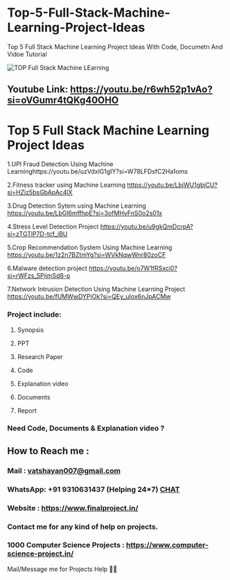 # Top-5-Full-Stack-Machine-Learning-Project-Ideas
Top 5 Full Stack Machine Learning Project Ideas With Code, Documetn And Vidoe Tutorial 

![TOP Full Stack Machine LEarning](https://github.com/user-attachments/assets/5d96b23b-1ba5-4eb5-9bfe-8a74e496e4c5)

## Youtube Link: https://youtu.be/r6wh52p1vAo?si=oVGumr4tQKg40OHO

# Top 5 Full Stack Machine Learning Project Ideas

1.UPI Fraud Detection Using Machine Learninghttps://youtu.be/uzVdxlG1gIY?si=W78LFDsfC2Ha1oms

2.Fitness tracker using Machine Learning	https://youtu.be/LbjWU1gbjCU?si=HZjz5bsGbApAc4lX

3.Drug Detection Sytem using Machine Learning	https://youtu.be/LbGl6mffhpE?si=3ofMHvFnS0o2s01x

4.Stress Level Detection Project 	https://youtu.be/u9gkQmDcrpA?si=zTGTlP7D-tcf_iBU

5.Crop Recommendation System Using Machine Learning 	https://youtu.be/1z2n7BZtmYg?si=WVkNqwWnr80zoCF

6.Malware detection project	https://youtu.be/o7W1fRSxci0?si=rWFzs_5PijmSd8-p

7.Network Intrusion Detection Using Machine Learning Project	https://youtu.be/fUMWwDYPjOk?si=QEy_uIox6nJpACMw

### Project include: 

1. Synopsis

2. PPT

3. Research Paper


4. Code

5. Explanation video

6. Documents

7. Report


### Need Code, Documents & Explanation video ? 

## How to Reach me :

### Mail : vatshayan007@gmail.com 

### WhatsApp: +91 9310631437 (Helping 24*7) **[CHAT](https://wa.me/message/CHWN2AHCPMAZK1)** 

### Website : https://www.finalproject.in/

### Contact me for any kind of help on projects.
### 1000 Computer Science Projects : https://www.computer-science-project.in/


Mail/Message me for Projects Help 🙏🏻
